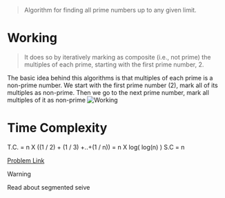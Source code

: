 > Algorithm for finding all prime numbers up to any given limit.

# Working
> It does so by iteratively marking as composite (i.e., not prime) the multiples of each prime, starting with the first prime number, 2.

The basic idea behind this algorithms is that multiples of each prime is a non-prime number.
We start with the first prime number (2), mark all of its multiples as non-prime.
Then we go to the next prime number, mark all multiples of it as non-prime
![Working](https://upload.wikimedia.org/wikipedia/commons/9/94/Animation_Sieve_of_Eratosth.gif)

# Time Complexity

T.C. = n X ((1 / 2) + (1 / 3)  +..+(1 / n))
= n X log( log(n) )
S.C = n

[Problem Link](https://leetcode.com/problems/count-primes/submissions/1171165952/)

>[!warning]
>Read about segmented seive

